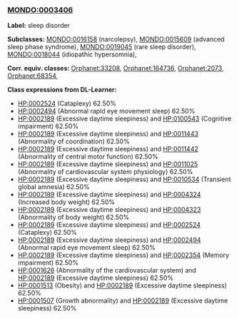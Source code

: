 
### [MONDO:0003406](http://purl.obolibrary.org/obo/MONDO_0003406)
**Label:** sleep disorder

**Subclasses:** [MONDO:0016158](http://purl.obolibrary.org/obo/MONDO_0016158) (narcolepsy), [MONDO:0015609](http://purl.obolibrary.org/obo/MONDO_0015609) (advanced sleep phase syndrome), [MONDO:0019045](http://purl.obolibrary.org/obo/MONDO_0019045) (rare sleep disorder), [MONDO:0018044](http://purl.obolibrary.org/obo/MONDO_0018044) (idiopathic hypersomnia), 

**Corr. equiv. classes:** [Orphanet:33208](http://www.orpha.net/ORDO/Orphanet_33208), [Orphanet:164736](http://www.orpha.net/ORDO/Orphanet_164736), [Orphanet:2073](http://www.orpha.net/ORDO/Orphanet_2073), [Orphanet:68354](http://www.orpha.net/ORDO/Orphanet_68354), 

**Class expressions from DL-Learner:**

- [HP:0002524](http://purl.obolibrary.org/obo/HP_0002524) (Cataplexy) 62.50%
- [HP:0002494](http://purl.obolibrary.org/obo/HP_0002494) (Abnormal rapid eye movement sleep) 62.50%
- [HP:0002189](http://purl.obolibrary.org/obo/HP_0002189) (Excessive daytime sleepiness) and [HP:0100543](http://purl.obolibrary.org/obo/HP_0100543) (Cognitive impairment) 62.50%
- [HP:0002189](http://purl.obolibrary.org/obo/HP_0002189) (Excessive daytime sleepiness) and [HP:0011443](http://purl.obolibrary.org/obo/HP_0011443) (Abnormality of coordination) 62.50%
- [HP:0002189](http://purl.obolibrary.org/obo/HP_0002189) (Excessive daytime sleepiness) and [HP:0011442](http://purl.obolibrary.org/obo/HP_0011442) (Abnormality of central motor function) 62.50%
- [HP:0002189](http://purl.obolibrary.org/obo/HP_0002189) (Excessive daytime sleepiness) and [HP:0011025](http://purl.obolibrary.org/obo/HP_0011025) (Abnormality of cardiovascular system physiology) 62.50%
- [HP:0002189](http://purl.obolibrary.org/obo/HP_0002189) (Excessive daytime sleepiness) and [HP:0010534](http://purl.obolibrary.org/obo/HP_0010534) (Transient global amnesia) 62.50%
- [HP:0002189](http://purl.obolibrary.org/obo/HP_0002189) (Excessive daytime sleepiness) and [HP:0004324](http://purl.obolibrary.org/obo/HP_0004324) (Increased body weight) 62.50%
- [HP:0002189](http://purl.obolibrary.org/obo/HP_0002189) (Excessive daytime sleepiness) and [HP:0004323](http://purl.obolibrary.org/obo/HP_0004323) (Abnormality of body weight) 62.50%
- [HP:0002189](http://purl.obolibrary.org/obo/HP_0002189) (Excessive daytime sleepiness) and [HP:0002524](http://purl.obolibrary.org/obo/HP_0002524) (Cataplexy) 62.50%
- [HP:0002189](http://purl.obolibrary.org/obo/HP_0002189) (Excessive daytime sleepiness) and [HP:0002494](http://purl.obolibrary.org/obo/HP_0002494) (Abnormal rapid eye movement sleep) 62.50%
- [HP:0002189](http://purl.obolibrary.org/obo/HP_0002189) (Excessive daytime sleepiness) and [HP:0002354](http://purl.obolibrary.org/obo/HP_0002354) (Memory impairment) 62.50%
- [HP:0001626](http://purl.obolibrary.org/obo/HP_0001626) (Abnormality of the cardiovascular system) and [HP:0002189](http://purl.obolibrary.org/obo/HP_0002189) (Excessive daytime sleepiness) 62.50%
- [HP:0001513](http://purl.obolibrary.org/obo/HP_0001513) (Obesity) and [HP:0002189](http://purl.obolibrary.org/obo/HP_0002189) (Excessive daytime sleepiness) 62.50%
- [HP:0001507](http://purl.obolibrary.org/obo/HP_0001507) (Growth abnormality) and [HP:0002189](http://purl.obolibrary.org/obo/HP_0002189) (Excessive daytime sleepiness) 62.50%


